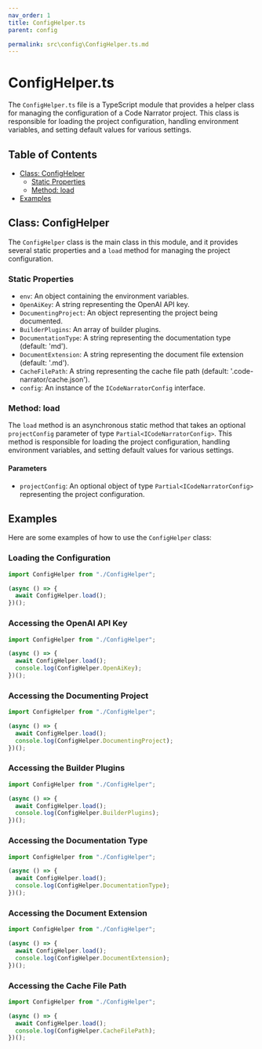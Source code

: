 ```yaml
---
nav_order: 1
title: ConfigHelper.ts
parent: config

permalink: src\config\ConfigHelper.ts.md
---
```


# ConfigHelper.ts

The `ConfigHelper.ts` file is a TypeScript module that provides a helper class for managing the configuration of a Code Narrator project. This class is responsible for loading the project configuration, handling environment variables, and setting default values for various settings.

## Table of Contents

- [Class: ConfigHelper](#class-confighelper)
  - [Static Properties](#static-properties)
  - [Method: load](#method-load)
- [Examples](#examples)

## Class: ConfigHelper

The `ConfigHelper` class is the main class in this module, and it provides several static properties and a `load` method for managing the project configuration.

### Static Properties

- `env`: An object containing the environment variables.
- `OpenAiKey`: A string representing the OpenAI API key.
- `DocumentingProject`: An object representing the project being documented.
- `BuilderPlugins`: An array of builder plugins.
- `DocumentationType`: A string representing the documentation type (default: 'md').
- `DocumentExtension`: A string representing the document file extension (default: '.md').
- `CacheFilePath`: A string representing the cache file path (default: '.code-narrator/cache.json').
- `config`: An instance of the `ICodeNarratorConfig` interface.

### Method: load

The `load` method is an asynchronous static method that takes an optional `projectConfig` parameter of type `Partial<ICodeNarratorConfig>`. This method is responsible for loading the project configuration, handling environment variables, and setting default values for various settings.

#### Parameters

- `projectConfig`: An optional object of type `Partial<ICodeNarratorConfig>` representing the project configuration.

## Examples

Here are some examples of how to use the `ConfigHelper` class:

### Loading the Configuration

```typescript
import ConfigHelper from "./ConfigHelper";

(async () => {
  await ConfigHelper.load();
})();
```

### Accessing the OpenAI API Key

```typescript
import ConfigHelper from "./ConfigHelper";

(async () => {
  await ConfigHelper.load();
  console.log(ConfigHelper.OpenAiKey);
})();
```

### Accessing the Documenting Project

```typescript
import ConfigHelper from "./ConfigHelper";

(async () => {
  await ConfigHelper.load();
  console.log(ConfigHelper.DocumentingProject);
})();
```

### Accessing the Builder Plugins

```typescript
import ConfigHelper from "./ConfigHelper";

(async () => {
  await ConfigHelper.load();
  console.log(ConfigHelper.BuilderPlugins);
})();
```

### Accessing the Documentation Type

```typescript
import ConfigHelper from "./ConfigHelper";

(async () => {
  await ConfigHelper.load();
  console.log(ConfigHelper.DocumentationType);
})();
```

### Accessing the Document Extension

```typescript
import ConfigHelper from "./ConfigHelper";

(async () => {
  await ConfigHelper.load();
  console.log(ConfigHelper.DocumentExtension);
})();
```

### Accessing the Cache File Path

```typescript
import ConfigHelper from "./ConfigHelper";

(async () => {
  await ConfigHelper.load();
  console.log(ConfigHelper.CacheFilePath);
})();
```